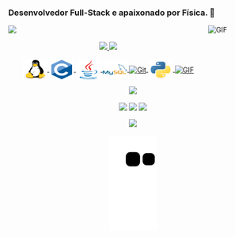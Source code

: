 ### Desenvolvedor Full-Stack e apaixonado por Física. 👋

<img align="right" alt="GIF" src="https://github.com/Rishit-dagli/Rishit-dagli/blob/master/images/octocat-anime.gif" width="100" height="100" />

![](https://i.imgur.com/waxVImv.png)

<div align="center">
  <a href="https://github.com/jeanalvesr">
  <img height="180em" src="https://github-readme-stats.vercel.app/api?username=jeanalvesr&show_icons=true&theme=dracula&include_all_commits=true&count_private=true"/>
     <img height="180em" src="https://github-readme-stats.vercel.app/api/top-langs/?username=jeanalvesr&layout=compact&langs_count=7&theme=dracula"/>
    
    
<div style="display: inline_block"><br>
  <img align="center" alt="Jean-Linux" height="40" width="50" src="https://raw.githubusercontent.com/devicons/devicon/master/icons/linux/linux-original.svg">
  <img align="center" alt="Jean-C" height="40" width="50" src="https://raw.githubusercontent.com/devicons/devicon/master/icons/c/c-original.svg">
  <img align="center" alt="Jean-Java" height="40" width="50" src="https://raw.githubusercontent.com/devicons/devicon/master/icons/java/java-original.svg">
  
  <img align="center" alt="Jean-MySql" height="40" width="50" src="https://raw.githubusercontent.com/devicons/devicon/master/icons/mysql/mysql-original-wordmark.svg">
  
  <img align="center" alt="Git" height="40" width="50" src="https://profilinator.rishav.dev/skills-assets/git-scm-icon.svg">
  <img align="center" alt="Jean-Python" height="40" width="50" src="https://raw.githubusercontent.com/devicons/devicon/master/icons/python/python-original.svg">
 
  
  
   <img align="center" alt="GIF" src="https://github.com/abhisheknaiidu/abhisheknaiidu/blob/master/code.gif?raw=true" width="250" height="160" />
  
  
</div>
  
    
 ![](https://i.imgur.com/waxVImv.png)
  
  <a href="https://www.instagram.com/jeanalvesrz" target="_blank"><img src="https://img.shields.io/badge/-Instagram-%23E4405F?style=for-the-badge&logo=instagram&logoColor=white" target="_blank"></a>
  <a href = "mailto:engjeanr@gmail.com"><img src="https://img.shields.io/badge/-Gmail-%23333?style=for-the-badge&logo=gmail&logoColor=white" target="_blank"></a>
  <a href="https://www.linkedin.com/in/jean-alves-705346149" target="_blank"><img src="https://img.shields.io/badge/-LinkedIn-%230077B5?style=for-the-badge&logo=linkedin&logoColor=white" target="_blank"></a> 
    
 ![](https://i.imgur.com/waxVImv.png)
    
 ![Snake animation](https://github.com/jeanalvesr/jeanalvesr/blob/output/github-contribution-grid-snake.svg)    
</div> 
  
